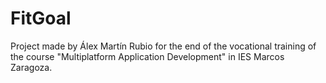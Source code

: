 # FitGoal

Project made by Álex Martín Rubio for the end of the vocational training of the course "Multiplatform Application Development" in IES Marcos Zaragoza.



